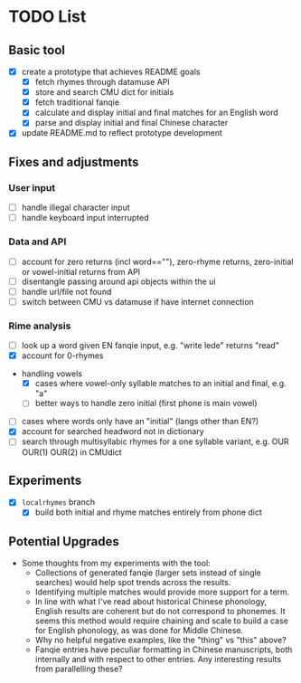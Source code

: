 # TODO List

## Basic tool
- [X] create a prototype that achieves README goals
	- [X] fetch rhymes through datamuse API
	- [X] store and search CMU dict for initials
	- [X] fetch traditional fanqie
	- [X] calculate and display initial and final matches for an English word
	- [X] parse and display initial and final Chinese character
- [X] update README.md to reflect prototype development

## Fixes and adjustments

### User input
- [ ] handle illegal character input
- [ ] handle keyboard input interrupted

### Data and API
- [ ] account for zero returns (incl word==""), zero-rhyme returns, zero-initial or vowel-initial returns from API
- [ ] disentangle passing around api objects within the ui
- [ ] handle url/file not found
- [ ] switch between CMU vs datamuse if have internet connection

### Rime analysis
- [ ] look up a word given EN fanqie input, e.g. "write lede" returns "read"
- [X] account for 0-rhymes
- handling vowels
	- [X] cases where vowel-only syllable matches to an initial and final, e.g. "a"
	- [ ] better ways to handle zero initial (first phone is main vowel)
- [ ] cases where words only have an "initial" (langs other than EN?)
- [X] account for searched headword not in dictionary
- [ ] search through multisyllabic rhymes for a one syllable variant, e.g. OUR OUR(1) OUR(2) in CMUdict

## Experiments
- [X] `localrhymes` branch
	- [X] build both initial and rhyme matches entirely from phone dict

## Potential Upgrades
- Some thoughts from my experiments with the tool:
	- Collections of generated fanqie (larger sets instead of single searches) would help spot trends across the results.
	- Identifying multiple matches would provide more support for a term.
	- In line with what I've read about historical Chinese phonology, English results are coherent but do not correspond to phonemes. It seems this method would require chaining and scale to build a case for English phonology, as was done for Middle Chinese.
	- Why no helpful negative examples, like the "thing" vs "this" above?
	- Fanqie entries have peculiar formatting in Chinese manuscripts, both internally and with respect to other entries. Any interesting results from parallelling these?
